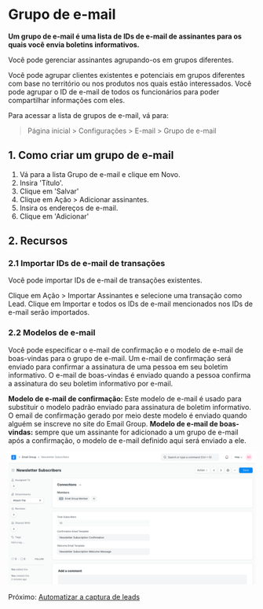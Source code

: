 # Grupo de e-mail



**Um grupo de e-mail é uma lista de IDs de e-mail de assinantes para os quais você envia boletins informativos.**


Você pode gerenciar assinantes agrupando-os em grupos diferentes.


Você pode agrupar clientes existentes e potenciais em grupos diferentes com base no território ou nos produtos nos quais estão interessados. Você pode agrupar o ID de e-mail de todos os funcionários para poder compartilhar informações com eles.


Para acessar a lista de grupos de e-mail, vá para:
> Página inicial > Configurações > E-mail > Grupo de e-mail


## 1. Como criar um grupo de e-mail


1. Vá para a lista Grupo de e-mail e clique em Novo.
2. Insira 'Título'.
3. Clique em 'Salvar'
4. Clique em Ação > Adicionar assinantes.
5. Insira os endereços de e-mail.
6. Clique em 'Adicionar'


## 2. Recursos


### 2.1 Importar IDs de e-mail de transações


Você pode importar IDs de e-mail de transações existentes.


Clique em Ação > Importar Assinantes e selecione uma transação como Lead. Clique em Importar e todos os IDs de e-mail mencionados nos IDs de e-mail serão importados.


### 2.2 Modelos de e-mail


Você pode especificar o e-mail de confirmação e o modelo de e-mail de boas-vindas para o grupo de e-mail. Um e-mail de confirmação será enviado para confirmar a assinatura de uma pessoa em seu boletim informativo. O e-mail de boas-vindas é enviado quando a pessoa confirma a assinatura do seu boletim informativo por e-mail.


**Modelo de e-mail de confirmação:** Este modelo de e-mail é usado para substituir o modelo padrão enviado para assinatura de boletim informativo. O email de confirmação gerado por meio deste modelo é enviado quando alguém se inscreve no site do Email Group.
**Modelo de e-mail de boas-vindas:** sempre que um assinante for adicionado a um grupo de e-mail após a confirmação, o modelo de e-mail definido aqui será enviado a ele.


![Modelos de grupo de e-mail](/files/email-group.png)


Próximo: [Automatizar a captura de leads](/docs/pt/CRM/articles/automate_lead_capturing)



